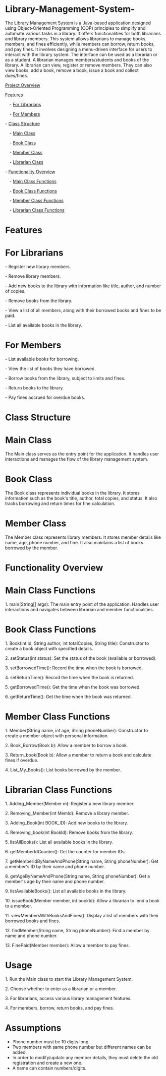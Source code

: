 # Library-Management-System-
The Library Management System is a Java-based application designed using Object-Oriented Programming (OOP) principles to simplify and automate various tasks in a library. It offers functionalities for both librarians and library members. This system allows librarians to manage books, members, and fines efficiently, while members can borrow, return books, and pay fines. It involves designing a menu-driven interface for users to interact with the library system. The interface can be used as a librarian or as a student. A librarian manages members/students and books of the library. A librarian can view, register or remove members. They can also view books, add a book, remove a book, issue a book and collect dues/fines. 

[Project Overview](#project-overview)

 [Features](#features)

`  `- [For Librarians](#for-librarians)

`  `- [For Members](#for-members)

\- [Class Structure](#class-structure)

`  `- [Main Class](#main-class)

`  `- [Book Class](#book-class)

`  `- [Member Class](#member-class)

`  `- [Librarian Class](#librarian-class)

\- [Functionality Overview](#functionality-overview)

`  `- [Main Class Functions](#main-class-functions)

`  `- [Book Class Functions](#book-class-functions)

`  `- [Member Class Functions](#member-class-functions)

`  `- [Librarian Class Functions](#librarian-class-functions)

# Features

# For Librarians

\- Register new library members.

\- Remove library members.

\- Add new books to the library with information like title, author, and number of copies.

\- Remove books from the library.

\- View a list of all members, along with their borrowed books and fines to be paid.

\- List all available books in the library.

# For Members

\- List available books for borrowing.

\- View the list of books they have borrowed.

\- Borrow books from the library, subject to limits and fines.

\- Return books to the library.

\- Pay fines accrued for overdue books.

# Class Structure

# Main Class

The Main class serves as the entry point for the application. It handles user interactions and manages the flow of the library management system.

# Book Class

The Book class represents individual books in the library. It stores information such as the book's title, author, total copies, and status. It also tracks borrowing and return times for fine calculation.

# Member Class

The Member class represents library members. It stores member details like name, age, phone number, and fine. It also maintains a list of books borrowed by the member.


# Functionality Overview

# Main Class Functions

1\. main(String[] args): The main entry point of the application. Handles user interactions and navigates between librarian and member functionalities.

# Book Class Functions

1\. Book(int id, String author, int totalCopies, String title): Constructor to create a book object with specified details.

2\. setStatus(int status): Set the status of the book (available or borrowed).

3\. setBorrowedTime(): Record the time when the book is borrowed.

4\. setReturnTime(): Record the time when the book is returned.

5\. getBorrowedTime(): Get the time when the book was borrowed.

6\. getReturnTime(): Get the time when the book was returned.

# Member Class Functions

1\. Member(String name, int age, String phoneNumber): Constructor to create a member object with personal information.

2\. Book\_Borrow(Book b): Allow a member to borrow a book.

3\. Return\_book(Book b): Allow a member to return a book and calculate fines if overdue.

4\. List\_My\_Books(): List books borrowed by the member.

# Librarian Class Functions

1\. Adding\_Member(Member m): Register a new library member.

2\. Removing\_Member(int MemId): Remove a library member.

3\. Adding\_Book(int BOOK\_ID): Add new books to the library.

4\. Removing\_book(int BookId): Remove books from the library.

5\. listAllBooks(): List all available books in the library.

6\. getMemberIdCounter(): Get the counter for member IDs.

7\. getMemberIdByNameAndPhone(String name, String phoneNumber): Get a member's ID by their name and phone number.

8\. getAgeByNameAndPhone(String name, String phoneNumber): Get a member's age by their name and phone number.

9\. listAvailableBooks(): List all available books in the library.

10\. issueBook(Member member, int bookId): Allow a librarian to lend a book to a member.

11\. viewMembersWithBooksAndFines(): Display a list of members with their borrowed books and fines.

12\. findMember(String name, String phoneNumber): Find a member by name and phone number.

13\. FinePaid(Member member): Allow a member to pay fines.

# Usage

1\. Run the Main class to start the Library Management System.

2\. Choose whether to enter as a librarian or a member.

3\. For librarians, access various library management features.

4\. For members, borrow, return books, and pay fines.


# Assumptions

- Phone number must be 10 digits long.
- Two members with same phone number but different names can be added.
- In order to modify/update any member details, they must delete the old registration and create a new one.
- A name can contain numbers/digits.

